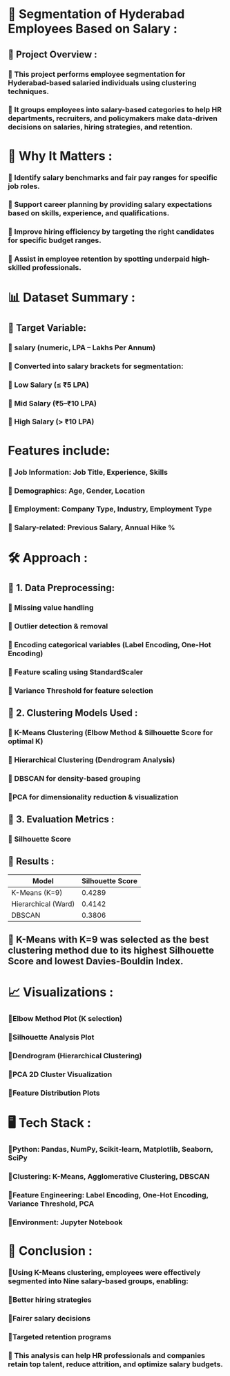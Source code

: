 # 📌 Segmentation of Hyderabad Employees Based on Salary :
## 🏦 Project Overview :
### 🔸 This project performs employee segmentation for Hyderabad-based salaried individuals using clustering techniques.
### 🔸 It groups employees into salary-based categories to help HR departments, recruiters, and policymakers make data-driven decisions on salaries, hiring strategies, and retention.
# 🎯 Why It Matters :
### 🔸 Identify salary benchmarks and fair pay ranges for specific job roles.
### 🔸 Support career planning by providing salary expectations based on skills, experience, and qualifications.
### 🔸 Improve hiring efficiency by targeting the right candidates for specific budget ranges.
### 🔸 Assist in employee retention by spotting underpaid high-skilled professionals.
# 📊 Dataset Summary :
## 🔸 Target Variable:
### 🔸 salary (numeric, LPA – Lakhs Per Annum)
### 🔸 Converted into salary brackets for segmentation:
### 🔸 Low Salary (≤ ₹5 LPA)
### 🔸 Mid Salary (₹5–₹10 LPA)
### 🔸 High Salary (> ₹10 LPA)
# Features include:
### 🔸 Job Information: Job Title, Experience, Skills
### 🔸 Demographics: Age, Gender, Location
### 🔸 Employment: Company Type, Industry, Employment Type
### 🔸 Salary-related: Previous Salary, Annual Hike %
# 🛠 Approach :
## 🔸 1. Data Preprocessing:
### 🔸  Missing value handling
### 🔸  Outlier detection & removal
### 🔸 Encoding categorical variables (Label Encoding, One-Hot Encoding)
### 🔸 Feature scaling using StandardScaler
### 🔸 Variance Threshold for feature selection
## 🔸 2. Clustering Models Used :
### 🔸 K-Means Clustering (Elbow Method & Silhouette Score for optimal K)
### 🔸 Hierarchical Clustering (Dendrogram Analysis)
### 🔸 DBSCAN for density-based grouping
### 🔸PCA for dimensionality reduction & visualization
## 🔸 3. Evaluation Metrics :
### 🔸 Silhouette Score
## 🚀 Results :  
| Model               | Silhouette Score | 
|---------------------|------------------|
| K-Means (K=9)       | 0.4289           | 
| Hierarchical (Ward) | 0.4142           | 
| DBSCAN              | 0.3806           | 
## 📌 K-Means with K=9 was selected as the best clustering method due to its highest Silhouette Score and lowest Davies-Bouldin Index.
# 📈 Visualizations :
### 🔸Elbow Method Plot (K selection)
### 🔸Silhouette Analysis Plot
### 🔸Dendrogram (Hierarchical Clustering)
### 🔸PCA 2D Cluster Visualization
### 🔸Feature Distribution Plots
# 🖥 Tech Stack :
### 🔸Python: Pandas, NumPy, Scikit-learn, Matplotlib, Seaborn, SciPy
### 🔸Clustering: K-Means, Agglomerative Clustering, DBSCAN
### 🔸Feature Engineering: Label Encoding, One-Hot Encoding, Variance Threshold, PCA
### 🔸Environment: Jupyter Notebook
# 📜 Conclusion :
### 🔸Using K-Means clustering, employees were effectively segmented into Nine salary-based groups, enabling:
### 🔸Better hiring strategies
### 🔸Fairer salary decisions
### 🔸Targeted retention programs
### 🔸 This analysis can help HR professionals and companies retain top talent, reduce attrition, and optimize salary budgets.

